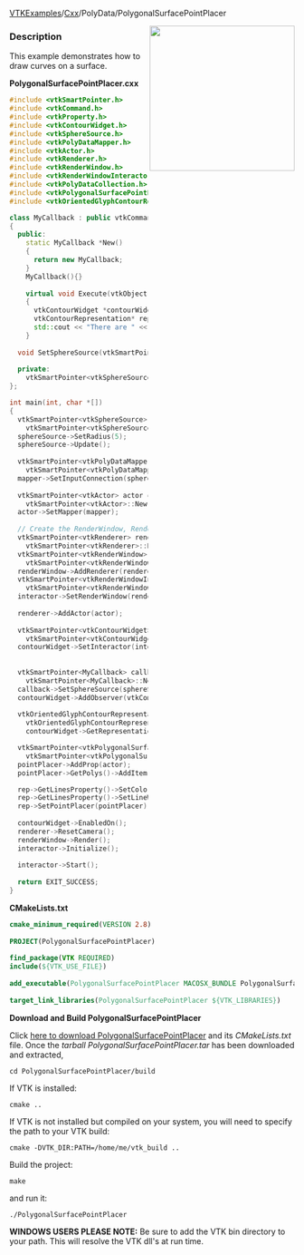 [VTKExamples](Home)/[Cxx](Cxx)/PolyData/PolygonalSurfacePointPlacer

<img align="right" src="https://github.com/lorensen/VTKExamples/raw/master/Testing/Baseline/PolyData/TestPolygonalSurfacePointPlacer.png" width="256" />

### Description
This example demonstrates how to draw curves on a surface.

**PolygonalSurfacePointPlacer.cxx**
```c++
#include <vtkSmartPointer.h>
#include <vtkCommand.h>
#include <vtkProperty.h>
#include <vtkContourWidget.h>
#include <vtkSphereSource.h>
#include <vtkPolyDataMapper.h>
#include <vtkActor.h>
#include <vtkRenderer.h>
#include <vtkRenderWindow.h>
#include <vtkRenderWindowInteractor.h>
#include <vtkPolyDataCollection.h>
#include <vtkPolygonalSurfacePointPlacer.h>
#include <vtkOrientedGlyphContourRepresentation.h>

class MyCallback : public vtkCommand
{
  public:
    static MyCallback *New()
    {
      return new MyCallback;
    }
    MyCallback(){}
    
    virtual void Execute(vtkObject *caller, unsigned long, void*)
    {
      vtkContourWidget *contourWidget = reinterpret_cast<vtkContourWidget*>(caller);
      vtkContourRepresentation* rep = static_cast<vtkContourRepresentation *>(contourWidget->GetRepresentation());
      std::cout << "There are " << rep->GetNumberOfNodes() << " nodes." << std::endl;
    }
    
  void SetSphereSource(vtkSmartPointer<vtkSphereSource> sphere) {this->SphereSource = sphere;}
  
  private:
    vtkSmartPointer<vtkSphereSource> SphereSource;
};

int main(int, char *[])
{
  vtkSmartPointer<vtkSphereSource> sphereSource = 
    vtkSmartPointer<vtkSphereSource>::New();
  sphereSource->SetRadius(5);
  sphereSource->Update();
 
  vtkSmartPointer<vtkPolyDataMapper> mapper = 
    vtkSmartPointer<vtkPolyDataMapper>::New();
  mapper->SetInputConnection(sphereSource->GetOutputPort());
 
  vtkSmartPointer<vtkActor> actor = 
    vtkSmartPointer<vtkActor>::New();
  actor->SetMapper(mapper);
 
  // Create the RenderWindow, Renderer
  vtkSmartPointer<vtkRenderer> renderer = 
    vtkSmartPointer<vtkRenderer>::New();
  vtkSmartPointer<vtkRenderWindow> renderWindow = 
    vtkSmartPointer<vtkRenderWindow>::New();
  renderWindow->AddRenderer(renderer);
  vtkSmartPointer<vtkRenderWindowInteractor> interactor = 
    vtkSmartPointer<vtkRenderWindowInteractor>::New();
  interactor->SetRenderWindow(renderWindow);
 
  renderer->AddActor(actor);
 
  vtkSmartPointer<vtkContourWidget> contourWidget = 
    vtkSmartPointer<vtkContourWidget>::New();
  contourWidget->SetInteractor(interactor);
  
  
  vtkSmartPointer<MyCallback> callback = 
    vtkSmartPointer<MyCallback>::New();
  callback->SetSphereSource(sphereSource);
  contourWidget->AddObserver(vtkCommand::InteractionEvent,callback);
  
  vtkOrientedGlyphContourRepresentation* rep = 
    vtkOrientedGlyphContourRepresentation::SafeDownCast(
    contourWidget->GetRepresentation());

  vtkSmartPointer<vtkPolygonalSurfacePointPlacer> pointPlacer =
    vtkSmartPointer<vtkPolygonalSurfacePointPlacer>::New();
  pointPlacer->AddProp(actor);
  pointPlacer->GetPolys()->AddItem(sphereSource->GetOutput());

  rep->GetLinesProperty()->SetColor(1, 0, 0);
  rep->GetLinesProperty()->SetLineWidth(3.0);
  rep->SetPointPlacer(pointPlacer);
  
  contourWidget->EnabledOn();
  renderer->ResetCamera();
  renderWindow->Render();
  interactor->Initialize();
 
  interactor->Start();
 
  return EXIT_SUCCESS;
}
```
**CMakeLists.txt**
```cmake
cmake_minimum_required(VERSION 2.8)
 
PROJECT(PolygonalSurfacePointPlacer)
 
find_package(VTK REQUIRED)
include(${VTK_USE_FILE})
 
add_executable(PolygonalSurfacePointPlacer MACOSX_BUNDLE PolygonalSurfacePointPlacer.cxx)
 
target_link_libraries(PolygonalSurfacePointPlacer ${VTK_LIBRARIES})
```

**Download and Build PolygonalSurfacePointPlacer**

Click [here to download PolygonalSurfacePointPlacer](https://github.com/lorensen/VTKWikiExamplesTarballs/raw/master/PolygonalSurfacePointPlacer.tar) and its *CMakeLists.txt* file.
Once the *tarball PolygonalSurfacePointPlacer.tar* has been downloaded and extracted,
```
cd PolygonalSurfacePointPlacer/build 
```
If VTK is installed:
```
cmake ..
```
If VTK is not installed but compiled on your system, you will need to specify the path to your VTK build:
```
cmake -DVTK_DIR:PATH=/home/me/vtk_build ..
```
Build the project:
```
make
```
and run it:
```
./PolygonalSurfacePointPlacer
```
**WINDOWS USERS PLEASE NOTE:** Be sure to add the VTK bin directory to your path. This will resolve the VTK dll's at run time.

